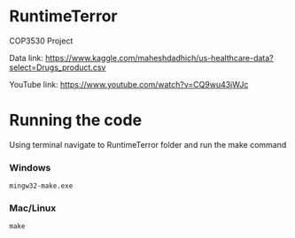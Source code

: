 # RuntimeTerror
COP3530 Project

Data link:
https://www.kaggle.com/maheshdadhich/us-healthcare-data?select=Drugs_product.csv

YouTube link:
https://www.youtube.com/watch?v=CQ9wu43jWJc

# Running the code
Using terminal navigate to RuntimeTerror folder and run the make command
### Windows
```
mingw32-make.exe
```
### Mac/Linux
```
make
```
